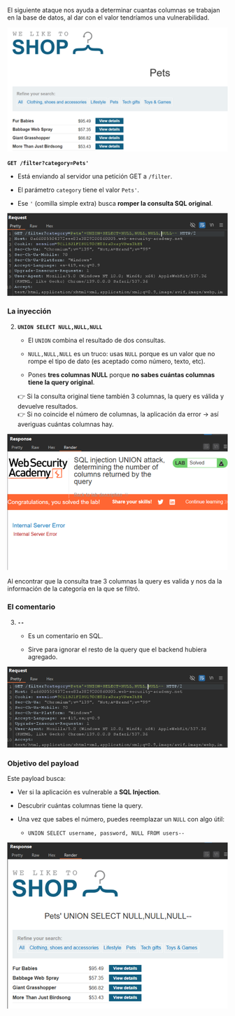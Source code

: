 El siguiente ataque nos ayuda a determinar cuantas columnas se trabajan en la base de datos, al dar con el valor tendríamos una vulnerabilidad.

![alt text](/image/basedatosOracle1.png)

**`GET /filter?category=Pets'`**

- Está enviando al servidor una petición GET a `/filter`.
    
- El parámetro `category` tiene el valor `Pets'`.
    
- Ese `'` (comilla simple extra) busca **romper la consulta SQL original**.

![alt text](/image/basedatosOracle2.png)

### La inyección

2. **`UNION SELECT NULL,NULL,NULL`**
    
    - El `UNION` combina el resultado de dos consultas.
        
    - `NULL,NULL,NULL` es un truco: usas `NULL` porque es un valor que no rompe el tipo de dato (es aceptado como número, texto, etc).
        
    - Pones **tres columnas NULL** porque **no sabes cuántas columnas tiene la query original**.
        
    
    👉 Si la consulta original tiene también 3 columnas, la query es válida y devuelve resultados.  
    👉 Si no coincide el número de columnas, la aplicación da error → así averiguas cuántas columnas hay.

![alt text](/image/basedatosOracle3.png)

Al encontrar que la consulta trae 3 columnas la query es valida y nos da la información de la categoría en la que se filtró.

### El comentario

3. **`--`**
    
    - Es un comentario en SQL.
        
    - Sirve para ignorar el resto de la query que el backend hubiera agregado.

![alt text](/image/basedatosOracle4.png)

### Objetivo del payload

Este payload busca:

- Ver si la aplicación es vulnerable a **SQL Injection**.
    
- Descubrir cuántas columnas tiene la query.
    
- Una vez que sabes el número, puedes reemplazar un `NULL` con algo útil:
    
    - `UNION SELECT username, password, NULL FROM users--`

![alt text](/image/basedatosOracle5.png)
